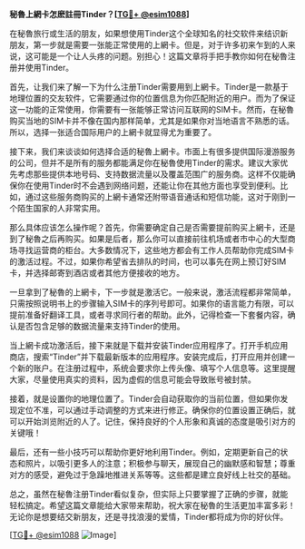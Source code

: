 **秘魯上網卡怎麽註冊Tinder？[[TG💪+ @esim1088](https://t.me/s/esim1088)]**

在秘魯旅行或生活的朋友，如果想使用Tinder这个全球知名的社交软件来结识新朋友，第一步就是需要一张能正常使用的上網卡。但是，对于许多初来乍到的人来说，这可能是一个让人头疼的问题。别担心！这篇文章将手把手教你如何在秘魯注册并使用Tinder。

首先，让我们来了解一下为什么注册Tinder需要用到上網卡。Tinder是一款基于地理位置的交友软件，它需要通过你的位置信息为你匹配附近的用户。而为了保证这一功能的正常使用，你需要有一张能够正常访问互联网的SIM卡。然而，在秘魯购买当地的SIM卡并不像在国内那样简单，尤其是如果你对当地语言不熟悉的话。所以，选择一张适合国际用户的上網卡就显得尤为重要了。

接下来，我们来谈谈如何选择合适的秘魯上網卡。市面上有很多提供国际漫游服务的公司，但并不是所有的服务都能满足你在秘魯使用Tinder的需求。建议大家优先考虑那些提供本地号码、支持数据流量以及覆盖范围广的服务商。这样不仅能确保你在使用Tinder时不会遇到网络问题，还能让你在其他方面也享受到便利。比如，通过这些服务商购买的上網卡通常还附带语音通话和短信功能，这对于刚到一个陌生国家的人非常实用。

那么具体应该怎么操作呢？首先，你需要确定自己是否需要提前购买上網卡，还是到了秘魯之后再购买。如果是后者，那么你可以直接前往机场或者市中心的大型商场寻找运营商的柜台。大多数情况下，这些地方都会有工作人员帮助你完成SIM卡的激活过程。不过，如果你希望省去排队的时间，也可以事先在网上预订好SIM卡，并选择邮寄到酒店或者其他方便接收的地方。

一旦拿到了秘魯的上網卡，下一步就是激活它。一般来说，激活流程都非常简单，只需按照说明书上的步骤输入SIM卡的序列号即可。如果你的语言能力有限，可以提前准备好翻译工具，或者寻求同行者的帮助。此外，记得检查一下套餐内容，确认是否包含足够的数据流量来支持Tinder的使用。

当上網卡成功激活后，接下来就是下载并安装Tinder应用程序了。打开手机应用商店，搜索“Tinder”并下载最新版本的应用程序。安装完成后，打开应用并创建一个新的账户。在注册过程中，系统会要求你上传头像、填写个人信息等。这里提醒大家，尽量使用真实的资料，因为虚假的信息可能会导致账号被封禁。

接着，就是设置你的地理位置了。Tinder会自动获取你的当前位置，但如果你发现定位不准，可以通过手动调整的方式来进行修正。确保你的位置设置正确后，就可以开始浏览附近的人了。记住，保持良好的个人形象和真诚的态度是吸引对方的关键哦！

最后，还有一些小技巧可以帮助你更好地利用Tinder。例如，定期更新自己的状态和照片，以吸引更多人的注意；积极参与聊天，展现自己的幽默感和智慧；尊重对方的感受，避免过于急躁地推进关系等等。这些都是建立良好线上社交的基础。

总之，虽然在秘魯注册Tinder看似复杂，但实际上只要掌握了正确的步骤，就能轻松搞定。希望这篇文章能给大家带来帮助，祝大家在秘魯的生活更加丰富多彩！无论你是想要结交新朋友，还是寻找浪漫的爱情，Tinder都将成为你的好伙伴。

[[TG💪+ @esim1088](https://t.me/s/esim1088) ![Image](https://i.postimg.cc/4NQfJmqS/Snipaste-2025-05-13-00-14-12.png)]